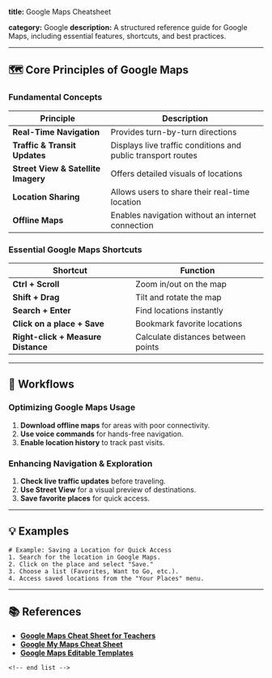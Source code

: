 **title:** Google Maps Cheatsheet

**category:** Google
**description:** A structured reference guide for Google Maps, including essential features, shortcuts, and best practices.

---

## 🗺 **Core Principles of Google Maps**

### **Fundamental Concepts**

| Principle                                 | Description                                                  |
| ----------------------------------------- | ------------------------------------------------------------ |
| **Real-Time Navigation**            | Provides turn-by-turn directions                             |
| **Traffic & Transit Updates**       | Displays live traffic conditions and public transport routes |
| **Street View & Satellite Imagery** | Offers detailed visuals of locations                         |
| **Location Sharing**                | Allows users to share their real-time location               |
| **Offline Maps**                    | Enables navigation without an internet connection            |

### **Essential Google Maps Shortcuts**

| Shortcut                                 | Function                           |
| ---------------------------------------- | ---------------------------------- |
| **Ctrl + Scroll**                  | Zoom in/out on the map             |
| **Shift + Drag**                   | Tilt and rotate the map            |
| **Search + Enter**                 | Find locations instantly           |
| **Click on a place + Save**        | Bookmark favorite locations        |
| **Right-click + Measure Distance** | Calculate distances between points |

---

## 🔄 **Workflows**

### **Optimizing Google Maps Usage**

1. **Download offline maps** for areas with poor connectivity.
2. **Use voice commands** for hands-free navigation.
3. **Enable location history** to track past visits.

### **Enhancing Navigation & Exploration**

1. **Check live traffic updates** before traveling.
2. **Use Street View** for a visual preview of destinations.
3. **Save favorite places** for quick access.

---

## 💡 **Examples**

```plaintext
# Example: Saving a Location for Quick Access
1. Search for the location in Google Maps.  
2. Click on the place and select "Save."  
3. Choose a list (Favorites, Want to Go, etc.).  
4. Access saved locations from the "Your Places" menu.  
```

---

## 📚 **References**

- **[Google Maps Cheat Sheet for Teachers](https://www.educatorstechnology.com/2017/08/google-maps-cheat-sheet-for-teachers.html)**
- **[Google My Maps Cheat Sheet](https://www.pdffiller.com/357530002--googlemymapscheatsheetpdf-Google-My-Maps-Cheat-Sheet-)**
- **[Google Maps Editable Templates](https://www.template.net/map/google-sheets)**

```
<!-- end list -->
```
